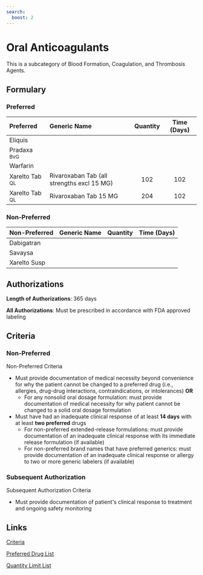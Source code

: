 ```yaml
---
search:
  boost: 2 
---
```


# Oral Anticoagulants

This is a subcategory of Blood Formation, Coagulation, and Thrombosis Agents.

## Formulary

### Preferred

| Preferred                 | Generic Name                               | Quantity | Time (Days) |
| :------------------------ | :----------------------------------------- | :------: | :---------: |
| Eliquis                   |                                            |          |             |
| Pradaxa <sup>BvG</sup>    |                                            |          |             |
| Warfarin                  |                                            |          |             |
| Xarelto Tab <sup>QL</sup> | Rivaroxaban Tab (all strengths excl 15 MG) |   102    |     102     |
| Xarelto Tab <sup>QL</sup> | Rivaroxaban Tab 15 MG                      |   204    |     102     |

### Non-Preferred

| Non-Preferred | Generic Name | Quantity | Time (Days) |
| :------------ | :----------- | :------: | :---------: |
| Dabigatran    |              |          |             |
| Savaysa       |              |          |             |
| Xarelto Susp  |              |          |             |

## Authorizations

**Length of Authorizations**: 365 days

**All Authorizations**: Must be prescribed in accordance with FDA approved labeling

## Criteria

### Non-Preferred

Non-Preferred Criteria

- Must provide documentation of medical necessity beyond convenience for why the patient cannot be changed to a preferred drug (i.e., allergies, drug-drug interactions, contraindications, or intolerances) **OR**
    - For any nonsolid oral dosage formulation: must provide documentation of medical necessity for why patient cannot be changed to a solid oral dosage formulation
- Must have had an inadequate clinical response of at least **14 days** with at least **two preferred** drugs
    - For non-preferred extended-release formulations: must provide documentation of an inadequate clinical response with its immediate release formulation (if available)
    - For non-preferred brand names that have preferred generics: must provide documentation of an inadequate clinical response or allergy to two or more generic labelers (if available)

### Subsequent Authorization

Subsequent Authorization Criteria

- Must provide documentation of patient's clinical response to treatment and ongoing safety monitoring

## Links

[Criteria](https://pharmacy.medicaid.ohio.gov/sites/default/files/20230101_UPDL%20_Criteria_APPROVED.pdf#page=17)

[Preferred Drug List](https://pharmacy.medicaid.ohio.gov/sites/default/files/20230101_UPDL_APPROVED_12.13.22.pdf#page=10)

[Quantity Limit List](https://pharmacy.medicaid.ohio.gov/sites/default/files/20230101_Ohio_Medicaid_Quantity_Document_APPROVED.pdf)